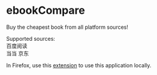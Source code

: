 # ebookCompare
Buy the cheapest book from all platform sources!

Supported sources:  
百度阅读  
当当
京东

In Firefox, use this [extension](https://addons.mozilla.org/zh-CN/firefox/addon/cors-everywhere/) to use this application locally.
